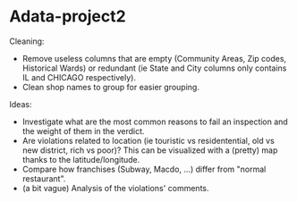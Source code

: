 # Adata-project2

Cleaning:

* Remove useless columns that are empty (Community Areas, Zip codes, Historical Wards) or redundant (ie State and City columns only contains IL and CHICAGO respectively).
* Clean shop names to group for easier grouping.

Ideas:

* Investigate what are the most common reasons to fail an inspection and the weight of them in the verdict.
* Are violations related to location (ie touristic vs residentential, old vs new district, rich vs poor)? This can be visualized with a (pretty) map thanks to the latitude/longitude.
* Compare how franchises (Subway, Macdo, ...) differ from "normal restaurant".
* (a bit vague) Analysis of the violations' comments.
